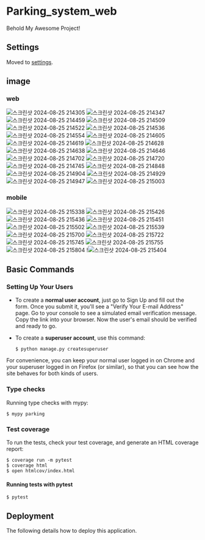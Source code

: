 # Parking_system_web

Behold My Awesome Project!

## Settings

Moved to [settings](http://cookiecutter-django.readthedocs.io/en/latest/settings.html).

## image
### web
![스크린샷 2024-08-25 214305](https://github.com/user-attachments/assets/384c455a-c573-4ff1-a2e2-df5a9f1d74af)
![스크린샷 2024-08-25 214347](https://github.com/user-attachments/assets/bf471dae-5693-4cb0-ba3b-855f181b1fc5)
![스크린샷 2024-08-25 214459](https://github.com/user-attachments/assets/ce1c4bd8-22b2-4140-b478-85c2babd9616)
![스크린샷 2024-08-25 214509](https://github.com/user-attachments/assets/32b75eef-e3a8-4027-b499-123be69dc935)
![스크린샷 2024-08-25 214522](https://github.com/user-attachments/assets/1f654db0-4476-403f-8ef3-39dbf244580b)
![스크린샷 2024-08-25 214536](https://github.com/user-attachments/assets/6a013954-6024-4ead-b6b6-be916e892c6d)
![스크린샷 2024-08-25 214554](https://github.com/user-attachments/assets/f2712a16-10a9-403d-b9cd-2f53806a7a5e)
![스크린샷 2024-08-25 214605](https://github.com/user-attachments/assets/d7fa1e02-d7de-4d14-8c83-2d4d61de05e0)
![스크린샷 2024-08-25 214619](https://github.com/user-attachments/assets/093ae672-93b3-4912-8ddf-9daa2ffb903f)
![스크린샷 2024-08-25 214628](https://github.com/user-attachments/assets/9ddff059-d4cb-4376-9d6f-d0542c6f3d03)
![스크린샷 2024-08-25 214638](https://github.com/user-attachments/assets/24119f0a-e924-4487-890c-dc9a6d325e27)
![스크린샷 2024-08-25 214646](https://github.com/user-attachments/assets/cc114f82-19e2-45cc-9ad9-5e0513d6c2de)
![스크린샷 2024-08-25 214702](https://github.com/user-attachments/assets/6a0135e4-d17c-42ff-aef7-d03a0879233b)
![스크린샷 2024-08-25 214720](https://github.com/user-attachments/assets/b69ec839-ac0b-4cf7-be16-afb6570d5b5a)
![스크린샷 2024-08-25 214745](https://github.com/user-attachments/assets/ef536dca-a18a-4ec2-a32d-7be72c6f8422)
![스크린샷 2024-08-25 214848](https://github.com/user-attachments/assets/f781decf-c963-44f1-9119-cb5e3a24bfa6)
![스크린샷 2024-08-25 214904](https://github.com/user-attachments/assets/571c5e2b-0c3f-423e-9806-6c94b65e9a1e)
![스크린샷 2024-08-25 214929](https://github.com/user-attachments/assets/59614b50-fd46-433a-8d81-d6502fe37d4d)
![스크린샷 2024-08-25 214947](https://github.com/user-attachments/assets/8ded9881-3f49-4881-8b87-667fa3c8f7a0)
![스크린샷 2024-08-25 215003](https://github.com/user-attachments/assets/1b6bdbd6-f9a8-4320-8660-830b0be0baba)
### mobile
![스크린샷 2024-08-25 215338](https://github.com/user-attachments/assets/6b2ea412-265b-4e1b-ae1b-9b386b9faef6)
![스크린샷 2024-08-25 215426](https://github.com/user-attachments/assets/d8c2b4da-17e9-48f7-85e9-5a3e2cc4323a)
![스크린샷 2024-08-25 215436](https://github.com/user-attachments/assets/cf9635b4-6e78-4590-997f-135dd96c4a48)
![스크린샷 2024-08-25 215451](https://github.com/user-attachments/assets/e0257654-7f17-4e19-8dbe-aec278195ebb)
![스크린샷 2024-08-25 215502](https://github.com/user-attachments/assets/250ed115-e82d-4026-8cf6-4ca0c5386d8c)
![스크린샷 2024-08-25 215539](https://github.com/user-attachments/assets/37a315b4-0ca1-4e06-a911-fd12f5781832)
![스크린샷 2024-08-25 215700](https://github.com/user-attachments/assets/159641a1-a613-4a66-8b49-3c6e679f9d9d)
![스크린샷 2024-08-25 215722](https://github.com/user-attachments/assets/6f62a7e0-7c3c-4b88-9a0d-0a7715700b35)
![스크린샷 2024-08-25 215745](https://github.com/user-attachments/assets/1e06b4cf-6d69-4259-867d-74006687d4c3)
![스크린샷 2024-08-25 215755](https://github.com/user-attachments/assets/88d74a95-f6ba-4049-ba15-4bbd7bf64f2e)
![스크린샷 2024-08-25 215804](https://github.com/user-attachments/assets/66c45d7a-46ef-427d-be0d-6fcf7dcd77d6)
!![스크린샷 2024-08-25 215404](https://github.com/user-attachments/assets/91eaf6ec-79ce-415d-baed-f009f522c4a3)


## Basic Commands

### Setting Up Your Users

- To create a **normal user account**, just go to Sign Up and fill out the form. Once you submit it, you'll see a "Verify Your E-mail Address" page. Go to your console to see a simulated email verification message. Copy the link into your browser. Now the user's email should be verified and ready to go.

- To create a **superuser account**, use this command:

      $ python manage.py createsuperuser

For convenience, you can keep your normal user logged in on Chrome and your superuser logged in on Firefox (or similar), so that you can see how the site behaves for both kinds of users.

### Type checks

Running type checks with mypy:

    $ mypy parking

### Test coverage

To run the tests, check your test coverage, and generate an HTML coverage report:

    $ coverage run -m pytest
    $ coverage html
    $ open htmlcov/index.html

#### Running tests with pytest

    $ pytest

## Deployment

The following details how to deploy this application.
